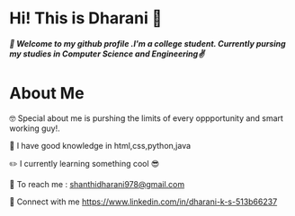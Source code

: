 #  Hi! 		This is Dharani :ghost:

 ##### :butterfly:  Welcome to my github profile .I'm a college student.  Currently pursing my studies in Computer Science and Engineering:v:
 
# About Me
  :nerd_face:  Special about me is  purshing the limits of every oppportunity and smart working guy!.
  
   :dizzy: I have good knowledge in html,css,python,java
   
   :pencil2: I currently learning  something cool :sunglasses:
  
   :rocket: To reach me : shanthidharani978@gmail.com

   :iphone: Connect with me https://www.linkedin.com/in/dharani-k-s-513b66237


